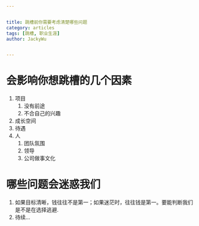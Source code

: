 ```yaml
---


title: 跳槽前你需要考虑清楚哪些问题
category: articles
tags: [跳槽, 职业生涯]
author: JackyWu


---
```


# 会影响你想跳槽的几个因素

1. 项目
    1. 没有前途
    1. 不合自己的兴趣
1. 成长空间
1. 待遇
1. 人
    1. 团队氛围
    1. 领导
    1. 公司做事文化

# 哪些问题会迷惑我们

1. 如果目标清晰，钱往往不是第一；如果迷茫时，往往钱是第一。要能判断我们是不是在选择逃避.
1. 待续...
